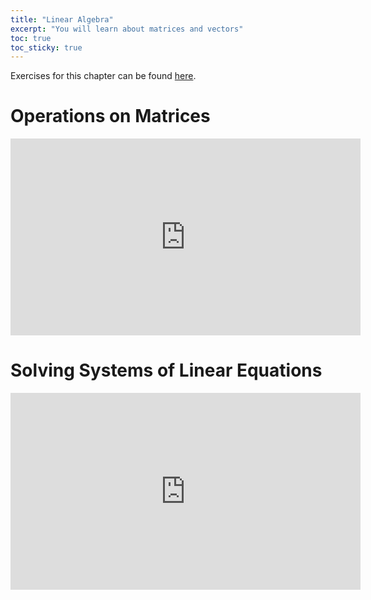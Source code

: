 ```yaml
---
title: "Linear Algebra"
excerpt: "You will learn about matrices and vectors"
toc: true
toc_sticky: true
---
```


<script src="https://unpkg.com/vanilla-back-to-top@7.2.1/dist/vanilla-back-to-top.min.js"></script>
<script>addBackToTop()</script>

Exercises for this chapter can be found <a href="https://lazarskiopencourses.github.io/courses/mathematics_for_data_science/linear_algebra.pdf" target="_blank">here</a>.

# Operations on Matrices

<iframe width="560" height="315" src="https://www.youtube.com/embed/?playlist=4yCcj0Rtu7g,hMogLeGB99s,9wEsE6Qnz8c,7cxik91pKbA,c47ZLwPUE2M," title="YouTube video player" frameborder="0" allow="accelerometer; autoplay; clipboard-write; encrypted-media; gyroscope; picture-in-picture" allowfullscreen></iframe>

# Solving Systems of Linear Equations

<iframe width="560" height="315" src="https://www.youtube.com/embed/?playlist=Lb5CpaVc1pc,ctWkWdUZF6g,GNwI4CACZSM,kjCW-FHRkPQ,CsNIln99C34,gNeJRvBLKuM,JTFa2TQc2Pc,n_hVfYAe9Yw,YSYrSugv864," title="YouTube video player" frameborder="0" allow="accelerometer; autoplay; clipboard-write; encrypted-media; gyroscope; picture-in-picture" allowfullscreen></iframe>